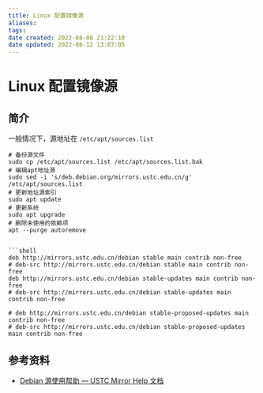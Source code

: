 ```yaml
---
title: Linux 配置镜像源
aliases: 
tags: 
date created: 2022-08-08 21:22:18
date updated: 2022-08-12 13:07:05
---
```


# Linux 配置镜像源

## 简介

一般情况下，源地址在 `/etc/apt/sources.list`

```shell
# 备份源文件
sudo cp /etc/apt/sources.list /etc/apt/sources.list.bak
# 编辑apt地址源
sudo sed -i 's/deb.debian.org/mirrors.ustc.edu.cn/g' /etc/apt/sources.list
# 更新地址源索引
sudo apt update
# 更新系统
sudo apt upgrade
# 删除未使用的依赖项
apt --purge autoremove
```

```

```shell
deb http://mirrors.ustc.edu.cn/debian stable main contrib non-free
# deb-src http://mirrors.ustc.edu.cn/debian stable main contrib non-free
deb http://mirrors.ustc.edu.cn/debian stable-updates main contrib non-free
# deb-src http://mirrors.ustc.edu.cn/debian stable-updates main contrib non-free

# deb http://mirrors.ustc.edu.cn/debian stable-proposed-updates main contrib non-free
# deb-src http://mirrors.ustc.edu.cn/debian stable-proposed-updates main contrib non-free
```

## 参考资料

- [Debian 源使用帮助 — USTC Mirror Help 文档](https://mirrors.ustc.edu.cn/help/debian.html)
